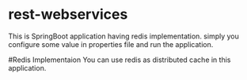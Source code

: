 # rest-webservices

This is SpringBoot application having redis implementation. simply you configure some value in properties file and run the application.

#Redis Implementaion
You can use redis as distributed cache in this application.
